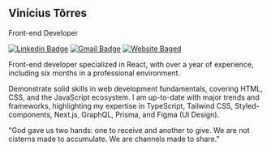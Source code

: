 ## Vinícius Tôrres
Front-end Developer

[![Linkedin Badge](https://img.shields.io/badge/-Vinícius%20Tôrres-00875f?style=flat-square&logo=Linkedin&logoColor=white&link=https://www.linkedin.com/in/viniciustorresoficial/)](https://www.linkedin.com/in/viniciustorresoficial/) 
[![Gmail Badge](https://img.shields.io/badge/-vinicius.torresoficial@gmail.com-00875f?style=flat-square&logo=Gmail&logoColor=white&link=mailto:vinicius.torresoficial@gmail.com)](mailto:vinicius.torresoficial@gmail.com)
[![Website Baged](https://img.shields.io/badge/Portfólio-00875f?style=flat-badge&logo=About.me&logoColor=white&link=https://https://viniciustorres.netlify.app/)](https:/viniciustorres.netlify.app/)


Front-end developer specialized in React, with over a year of experience, including six months in a professional environment.

Demonstrate solid skills in web development fundamentals, covering HTML, CSS, and the JavaScript ecosystem. I am up-to-date with major trends and frameworks, highlighting my expertise in TypeScript, Tailwind CSS, Styled-components, Next.js, GraphQL, Prisma, and Figma (UI Design).

"God gave us two hands: one to receive and another to give. We are not cisterns made to accumulate. We are channels made to share."
